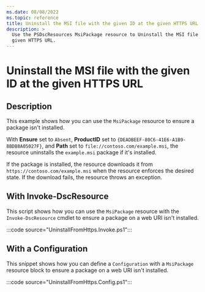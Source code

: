 ```yaml
---
ms.date: 08/08/2022
ms.topic: reference
title: Uninstall the MSI file with the given ID at the given HTTPS URL
description: >
  Use the PSDscResources MsiPackage resource to Uninstall the MSI file with the given ID at the
  given HTTPS URL.
---
```


# Uninstall the MSI file with the given ID at the given HTTPS URL

## Description

This example shows how you can use the `MsiPackage` resource to ensure a package isn't installed.

With **Ensure** set to `Absent`, **ProductID** set to `{DEADBEEF-80C6-41E6-A1B9-8BDB8A05027F}`, and
**Path** set to `file://contoso.com/example.msi`, the resource uninstalls the `example.msi` package
if it's installed.

If the package is installed, the resource downloads it from `https://contoso.com/example.msi` when
the resource enforces the desired state. If the download fails, the resource throws an exception.

## With Invoke-DscResource

This script shows how you can use the `MsiPackage` resource with the `Invoke-DscResource` cmdlet to
ensure a package on a web URI isn't installed.

:::code source="UninstallFromHttps.Invoke.ps1":::

## With a Configuration

This snippet shows how you can define a `Configuration` with a `MsiPackage` resource block to ensure
a package on a web URI isn't installed.

:::code source="UninstallFromHttps.Config.ps1":::
